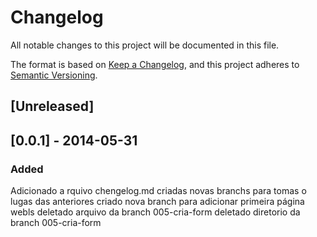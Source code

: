 # Changelog

All notable changes to this project will be documented in this file.

The format is based on [Keep a Changelog](https://keepachangelog.com/en/1.1.0/),
and this project adheres to [Semantic Versioning](https://semver.org/spec/v2.0.0.html).

## [Unreleased]

## [0.0.1] - 2014-05-31

### Added
Adicionado a rquivo chengelog.md
criadas novas branchs para tomas o lugas das anteriores
criado nova branch para adicionar primeira página webls
deletado arquivo da branch 005-cria-form
deletado diretorio da branch 005-cria-form
